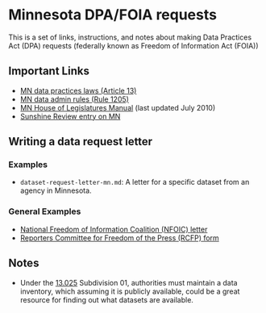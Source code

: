 # Minnesota DPA/FOIA requests

This is a set of links, instructions, and notes about making Data Practices Act (DPA) requests (federally known as Freedom of Information Act (FOIA))

## Important Links

* [MN data practices laws (Article 13)](https://www.revisor.leg.state.mn.us/statutes/?id=13)
* [MN data admin rules (Rule 1205)](https://www.revisor.leg.state.mn.us/rules/?id=1205)
* [MN House of Legislatures Manual](http://www.house.leg.state.mn.us/hrd/pubs/dataprac.pdf) (last updated July 2010)
* [Sunshine Review entry on MN](http://sunshinereview.org/index.php/Minnesota_Data_Practices_Act)

## Writing a data request letter

### Examples

* ```dataset-request-letter-mn.md```: A letter for a specific dataset from an agency in Minnesota.

### General Examples

* [National Freedom of Information Coalition (NFOIC) letter](http://www.nfoic.org/minnesota-sample-foia-request)
* [Reporters Committee for Freedom of the Press (RCFP) form](http://www.rcfp.org/foia-letter-generator-state?state=Minnesota)

## Notes

* Under the [13.025](https://www.revisor.leg.state.mn.us/statutes/?id=13.025) Subdivision 01, authorities must maintain a data inventory, which assuming it is publicly available, could be a great resource for finding out what datasets are available.